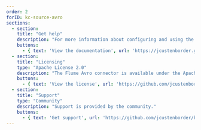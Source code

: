 ```yaml
---
order: 2
forID: kc-source-avro
sections:
  - section:
    title: "Get help"
    description: "For more information about configuring and using the connector, see the documentation."
    buttons:
      - { text: 'View the documentation', url: 'https://jcustenborder.github.io/kafka-connect-documentation/projects/kafka-connect-flume-avro/' }
  - section:
    title: "Licensing"
    type: "Apache License 2.0"
    description: "The Flume Avro connector is available under the Apache License 2.0 license."
    buttons:
      - { text: 'View the license', url: 'https://github.com/jcustenborder/kafka-connect-flume-avro/blob/master/LICENSE' }
  - section:
    title: "Support"
    type: "Community"
    description: "Support is provided by the community."
    buttons:
      - { text: 'Get support', url: 'https://github.com/jcustenborder/kafka-connect-flume-avro/issues' }
---
```


